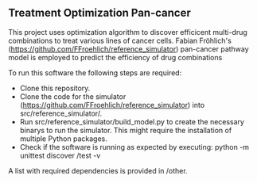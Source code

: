 ## Treatment Optimization Pan-cancer

This project uses optimization algorithm to discover efficicent multi-drug combinations to treat various lines of cancer cells.
Fabian Fröhlich's (https://github.com/FFroehlich/reference_simulator) pan-cancer pathway model is employed to predict the efficiency of drug combinations

To run this software the following steps are required:

* Clone this repository.
* Clone the code for the simulator (https://github.com/FFroehlich/reference_simulator) into src/reference_simulator/.
* Run src/reference_simulator/build_model.py to create the necessary binarys to run the simulator. This might require the installation of multiple Python packages.
* Check if the software is running as expected by executing: python -m unittest discover /test -v

A list with required dependencies is provided in /other. 